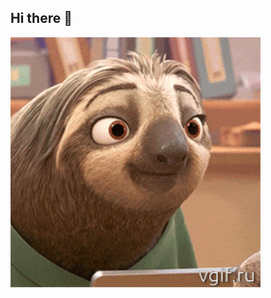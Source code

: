 ## Hi there 👋

<img src="https://github.com/Sbvalenok/Sbvalenok/blob/main/vgif-ru-Ленивец%20из%20Зверополиса%20улыбается.gif" alt="The Unlimited" width="400">
